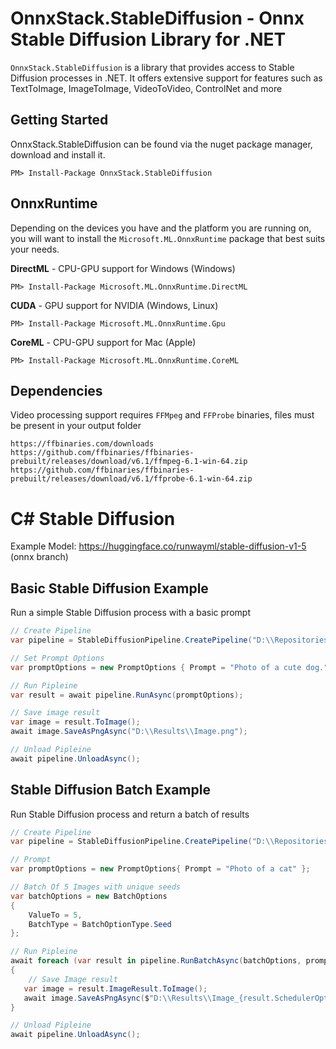 ﻿# OnnxStack.StableDiffusion - Onnx Stable Diffusion Library for .NET

`OnnxStack.StableDiffusion` is a library that provides access to Stable Diffusion processes in .NET. 
It offers extensive support for features such as TextToImage, ImageToImage, VideoToVideo, ControlNet and more

## Getting Started

OnnxStack.StableDiffusion can be found via the nuget package manager, download and install it.
```
PM> Install-Package OnnxStack.StableDiffusion
```

## OnnxRuntime
Depending on the devices you have and the platform you are running on, you will want to install the `Microsoft.ML.OnnxRuntime` package that best suits your needs.

**DirectML** - CPU-GPU support for Windows (Windows)
```
PM> Install-Package Microsoft.ML.OnnxRuntime.DirectML
```

**CUDA** - GPU support for NVIDIA (Windows, Linux)
```
PM> Install-Package Microsoft.ML.OnnxRuntime.Gpu
```

**CoreML** - CPU-GPU support for Mac (Apple)
```
PM> Install-Package Microsoft.ML.OnnxRuntime.CoreML
```


## Dependencies
Video processing support requires `FFMpeg` and `FFProbe` binaries, files must be present in your output folder
```
https://ffbinaries.com/downloads
https://github.com/ffbinaries/ffbinaries-prebuilt/releases/download/v6.1/ffmpeg-6.1-win-64.zip
https://github.com/ffbinaries/ffbinaries-prebuilt/releases/download/v6.1/ffprobe-6.1-win-64.zip
```


# C# Stable Diffusion
Example Model: https://huggingface.co/runwayml/stable-diffusion-v1-5 (onnx branch)


## Basic Stable Diffusion Example
Run a simple Stable Diffusion process with a basic prompt
```csharp
// Create Pipeline
var pipeline = StableDiffusionPipeline.CreatePipeline("D:\\Repositories\\stable-diffusion-v1-5");

// Set Prompt Options
var promptOptions = new PromptOptions { Prompt = "Photo of a cute dog." };

// Run Pipleine
var result = await pipeline.RunAsync(promptOptions);

// Save image result
var image = result.ToImage();
await image.SaveAsPngAsync("D:\\Results\\Image.png");

// Unload Pipleine
await pipeline.UnloadAsync();
```

## Stable Diffusion Batch Example
Run Stable Diffusion process and return a batch of results
```csharp
// Create Pipeline
var pipeline = StableDiffusionPipeline.CreatePipeline("D:\\Repositories\\stable-diffusion-v1-5");

// Prompt
var promptOptions = new PromptOptions{ Prompt = "Photo of a cat" };

// Batch Of 5 Images with unique seeds
var batchOptions = new BatchOptions
{
    ValueTo = 5,
    BatchType = BatchOptionType.Seed
};

// Run Pipleine
await foreach (var result in pipeline.RunBatchAsync(batchOptions, promptOptions))
{
    // Save Image result
   var image = result.ImageResult.ToImage();
   await image.SaveAsPngAsync($"D:\\Results\\Image_{result.SchedulerOptions.Seed}.png");
}

// Unload Pipleine
await pipeline.UnloadAsync();

```
